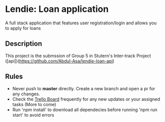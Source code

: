 # Lendie: Loan application

A full stack application that features user registration/login and allows you to apply for loans

## Description

This project is the submssion of Group 5 in Stutern's Inter-track Project ([api])(https://github.com/Abdul-Asa/lendie-loan-api)

## Rules

- Never push to **master** directly. Create a new branch and open a pr for any changes.
- Check the [Trello Board](https://trello.com/b/5r6OGwmD/inter-track-project-lendie-still-due-to-change) frequently for any new updates or your assigned tasks
  (More to come)
- Run 'npm install' to download all dependecies before running 'npm run start' to avoid errors
